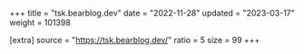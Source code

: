 +++
title = "tsk.bearblog.dev"
date = "2022-11-28"
updated = "2023-03-17"
weight = 101398

[extra]
source = "https://tsk.bearblog.dev/"
ratio = 5
size = 99
+++
